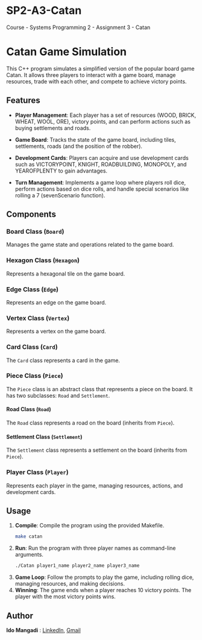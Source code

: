 # SP2-A3-Catan
Course - Systems Programming 2 - Assignment 3 - Catan

# Catan Game Simulation

This C++ program simulates a simplified version of the popular board game Catan. It allows three players to interact with a game board, manage resources, trade with each other, and compete to achieve victory points.

## Features

- **Player Management**: Each player has a set of resources (WOOD, BRICK, WHEAT, WOOL, ORE), victory points, and can perform actions such as buying settlements and roads.
  
- **Game Board**: Tracks the state of the game board, including tiles, settlements, roads (and the position of the robber).

- **Development Cards**: Players can acquire and use development cards such as VICTORYPOINT, KNIGHT, ROADBUILDING, MONOPOLY, and YEAROFPLENTY to gain advantages.

- **Turn Management**: Implements a game loop where players roll dice, perform actions based on dice rolls, and handle special scenarios like rolling a 7 (sevenScenario function).

## Components

### Board Class (`Board`)
Manages the game state and operations related to the game board.

### Hexagon Class (`Hexagon`)
Represents a hexagonal tile on the game board.
  
### Edge Class (`Edge`)
Represents an edge on the game board.
  
### Vertex Class (`Vertex`)
Represents a vertex on the game board.

### Card Class (`Card`)
The `Card` class represents a card in the game.

### Piece Class (`Piece`)
The `Piece` class is an abstract class that represents a piece on the board. It has two subclasses: `Road` and `Settlement`.

#### Road Class (`Road`)
The `Road` class represents a road on the board (inherits from `Piece`).

#### Settlement Class (`Settlement`)
The `Settlement` class represents a settlement on the board (inherits from `Piece`).

### Player Class (`Player`)
Represents each player in the game, managing resources, actions, and development cards.

## Usage

1. **Compile**: Compile the program using the provided Makefile.
   ```bash
   make catan
2. **Run**: Run the program with three player names as command-line arguments.
   ```bash
   ./Catan player1_name player2_name player3_name
3. **Game Loop**: Follow the prompts to play the game, including rolling dice, managing resources, and making decisions.
4. **Winning**: The game ends when a player reaches 10 victory points. The player with the most victory points wins.

## Author
**Ido Mangadi** : [LinkedIn](https://www.linkedin.com/in/ido-mangadi/), [Gmail](idomangadi@gmail.com)




